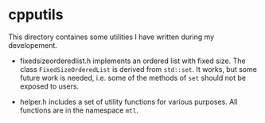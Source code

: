 cpputils
========

This directory containes some utilities I have written during my developement.

* fixedsizeorderedlist.h implements an ordered list with fixed size. 
The class `FixedSizeOrderedList` is derived from `std::set`. It works, 
but some future work is needed, i.e. some of the methods of `set` should not be 
exposed to users.

* helper.h includes a set of utility functions for various purposes. All functions 
are in the namespace `mtl`.
